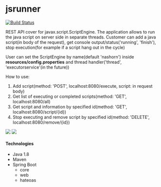 # jsrunner

<div>
<a href="https://travis-ci.org/OlegSokol/jsrunner"><img src="https://travis-ci.org/OlegSokol/jsrunner.svg?branch=master" alt="Build Status" /></a>
</div>


<p>
REST API cover for javax.script.ScriptEngine.
The application allows to run the java script on server side in separate threads.
Customer can add a java script(in body of the request), get console output/status('running', 'finish'), stop execution(for example if a script hang out in the cycle)

User can set the ScriptEngine by name(default 'nashorn') inside <b>resources/config.properties</b> and thread handler('thread', 'executorservice'(in the future))
</p>

How to use:
1. Add script(method: 'POST', localhost:8080/execute, script: in request body)
2. Get list of executing or completed scripts(method: 'GET', localhost:8080/all)
3. Get script and information by specified id(method: 'GET', localhost:8080/script/{id})
4. Stop executing and remove script by specified id(method: 'DELETE', localhost:8080/remove/{id})

<img src="https://hkar.ru/OpB3"/>
<img src="https://hkar.ru/OpB4" />

<h4> Technologies</h4>
 <ul>
   <li>Java 1.8</li>
   <li>Maven</li>
   <li>Spring Boot
     <ul>
        <li>core</li>
        <li>web</li>
        <li>hateoas</li>
     </ul>
   </li>
 </ul>

